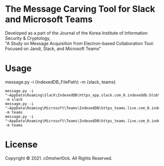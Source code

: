 # The Message Carving Tool for Slack and Microsoft Teams

Developed as a part of the Journal of the Korea Institute of Information Security & Cryptology,<br>
"A Study on Message Acquisition from Electron-based Collaboration Tool: Focused on Jandi, Slack, and Microsoft Teams"


# Usage

message.py -i {IndexedDB_FilePath} -m {slack, teams}<br>
```
message.py -i "~AppData\Roaming\Slack\IndexedDB\https_app.slack.com_0.indexeddb.blob\1\00\3c" -m slack
message.py -i "~AppData\Roaming\Microsoft\Teams\IndexedDB\https_teams.live.com_0.indexeddb.leveldb\000004.log" -m teams
message.py -i "~AppData\Roaming\Microsoft\Teams\IndexedDB\https_teams.live.com_0.indexeddb.leveldb\000005.ldb" -m teams
```

# License

Copyright © 2021. c0msherl0ck. All Rights Reserved.

